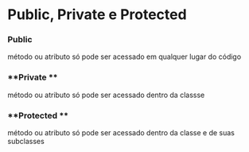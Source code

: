 # Public, Private e Protected

### Public

método ou atributo só pode ser acessado em qualquer lugar do código

### **Private **

&#x20;método ou atributo só pode ser acessado dentro da classse&#x20;

### **Protected **

método ou atributo só pode ser acessado dentro da classe e de suas subclasses

